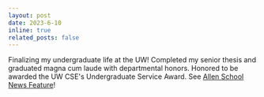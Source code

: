 ```yaml
---
layout: post
date: 2023-6-10
inline: true
related_posts: false
---
```


Finalizing my undergraduate life at the UW! Completed my senior thesis and graduated magna cum laude with departmental honors. Honored to be awarded the UW CSE's Undergraduate Service Award. See [Allen School News Feature](https://news.cs.washington.edu/2023/06/22/take-advantage-of-the-doors-that-open-allen-school-celebrates-the-class-of-2023/)!